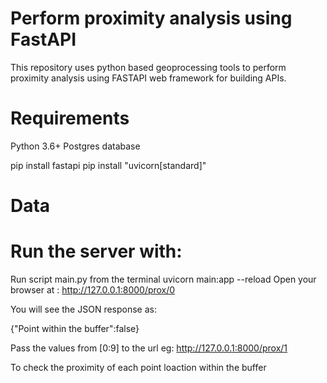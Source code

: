 
# Perform proximity analysis using FastAPI

This repository uses python based geoprocessing tools to perform proximity analysis using FASTAPI web framework for building APIs.

# Requirements
Python 3.6+
Postgres database 

pip install fastapi
pip install "uvicorn[standard]"


# Data 

# Run the server with:

Run script main.py from the terminal
uvicorn main:app --reload
Open your browser at : http://127.0.0.1:8000/prox/0 

You will see the JSON response as:

{"Point within the buffer":false}

Pass the values from [0:9] to the url eg: http://127.0.0.1:8000/prox/1

 To check the proximity of each point loaction within the buffer

